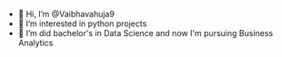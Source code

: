 - 👋 Hi, I’m @Vaibhavahuja9
- 👀 I’m interested in python projects
- 🌱 I’m did bachelor's in Data Science and now I'm pursuing Business Analytics


